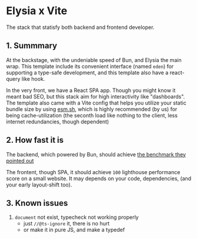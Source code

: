 # Elysia x Vite

The stack that statisfy both backend and frontend developer.

## 1. Summmary

At the backstage, with the undeniable speed of Bun, and Elysia the main wrap. This template include its convenient interface (named `eden`) for supporting a type-safe development, and this template also have a react-query like hook.

In the very front, we have a React SPA app. Though you might know it meant bad SEO, but this stack aim for high interactivity like "dashboards". The template also came with a Vite config that helps you utilize your static bundle size by using [esm.sh](https://esm.sh), which is highly recommended (by us) for being cache-utilization (the seconth load like nothing to the client, less internet redundancies, though dependent)

## 2. How fast it is

The backend, which powered by Bun, should achieve [the benchmark they pointed out](https://bun.sh/)

The frontent, though SPA, it should achieve `100` lighthouse performance score on a small website. It may depends on your code, dependencies, (and your early layout-shift too).

## 3. Known issues

1. `document` not exist, typecheck not working properly
   - just `//@ts-ignore` it, there is no hurt
   - or make it in pure JS, and make a typedef
